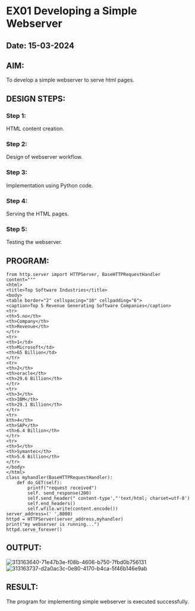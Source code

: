 # EX01 Developing a Simple Webserver
## Date: 15-03-2024
## AIM:
To develop a simple webserver to serve html pages.
## DESIGN STEPS:
### Step 1: 
HTML content creation.
### Step 2:
Design of webserver workflow.
### Step 3:
Implementation using Python code.
### Step 4:
Serving the HTML pages.
### Step 5:
Testing the webserver.
## PROGRAM:
```
from http.server import HTTPServer, BaseHTTPRequestHandler
content="""
<html>
<title>Top Software Industries</title>
<body>
<table border="2" cellspacing="10" cellpadding="6">
<caption>Top 5 Revenue Generating Software Companies</caption>
<tr>
<th>5.no</th>
<th>Company</th>
<th>Revenue</th>
</tr>
<tr>
<th>1</td>
<th>Microsoft</td>
<th>65 Billion</td>
</tr>
<tr>
<th>2</th>
<th>oracle</th>
<th>29.6 Billion</th>
</tr>
<tr>
<th>3</th>
<th>IBM</th>
<th>29.1 Billion</th>
</tr>
<tr>
kth>4</th>
<th>SAP</th>
<th>6.4 Billion</th>
</tr>
<tr>
<th>5</th>
<th>Symantec</th>
<th>5.6 Billion</th>
</tr>
</body>
</html>
class myhandler(BaseHTTPRequestHandler):
    def do_GET(self):
        printf("request received")
        self. send_response(200)
        self.send_header(" content-type',"'text/html; charset=utf-8')
        self.end_headers()
        self.wfile.write(content.encode())
server_address=(' ',8000)
httpd = HTTPServer(server_address,myhandler)
print("my webserver is running...")
httpd.serve_forever()
```
## OUTPUT:
![313163640-71e47b3e-f08b-4606-b750-7fbd0b756131](https://github.com/Dhanusha17/simplewebserver/assets/151549957/9132a559-1cf8-4c26-bf83-cfbf9ffe593c)
![313163737-d2a0ac3c-0e80-4170-b4ca-5f46b146e9ab](https://github.com/Dhanusha17/simplewebserver/assets/151549957/c9901867-1392-48ce-9e8c-48faf6e9b07c)
## RESULT:
The program for implementing simple webserver is executed successfully.
